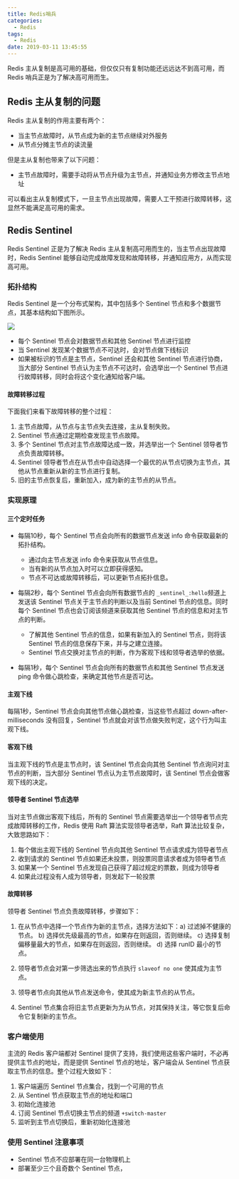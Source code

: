 ```yaml
---
title: Redis哨兵
categories:
  - Redis
tags:
  - Redis
date: 2019-03-11 13:45:55
---
```


Redis 主从复制是高可用的基础，但仅仅只有复制功能还远远达不到高可用，而 Redis 哨兵正是为了解决高可用而生。<!-- more -->

## Redis 主从复制的问题

Redis 主从复制的作用主要有两个：

- 当主节点故障时，从节点成为新的主节点继续对外服务
- 从节点分摊主节点的读流量

但是主从复制也带来了以下问题：

- 主节点故障时，需要手动将从节点升级为主节点，并通知业务方修改主节点地址

可以看出主从复制模式下，一旦主节点出现故障，需要人工干预进行故障转移，这显然不能满足高可用的需求。

## Redis Sentinel

Redis Sentinel 正是为了解决 Redis 主从复制高可用而生的，当主节点出现故障时，Redis Sentinel 能够自动完成故障发现和故障转移，并通知应用方，从而实现高可用。

### 拓扑结构

Redis Sentinel 是一个分布式架构，其中包括多个 Sentinel 节点和多个数据节点，其基本结构如下图所示。

![](sentinel.png)

- 每个 Sentinel 节点会对数据节点和其他 Sentinel 节点进行监控
- 当 Sentinel 发现某个数据节点不可达时，会对节点做下线标识
- 如果被标识的节点是主节点，Sentinel 还会和其他 Sentinel 节点进行协商，当大部分 Sentinel 节点认为主节点不可达时，会选举出一个 Sentinel 节点进行故障转移，同时会将这个变化通知给客户端。


#### 故障转移过程

下面我们来看下故障转移的整个过程：

1. 主节点故障，从节点与主节点失去连接，主从复制失败。
2. Sentinel 节点通过定期检查发现主节点故障。
3. 多个 Sentinel 节点对主节点故障达成一致，并选举出一个 Sentinel 领导者节点负责故障转移。
4. Sentinel 领导者节点在从节点中自动选择一个最优的从节点切换为主节点，其他从节点重新从新的主节点进行复制。
5. 旧的主节点恢复后，重新加入，成为新的主节点的从节点。


### 实现原理

#### 三个定时任务

- 每隔10秒，每个 Sentinel 节点会向所有的数据节点发送 info 命令获取最新的拓扑结构。
  - 通过向主节点发送 info 命令来获取从节点信息。
  - 当有新的从节点加入时可以立即获得感知。
  - 节点不可达或故障转移后，可以更新节点拓扑信息。

- 每隔2秒，每个 Sentinel 节点会向所有数据节点的 ```_sentinel_:hello```频道上发送该 Sentinel 节点关于主节点的判断以及当前 Sentinel 节点的信息。同时每个 Sentinel 节点也会订阅该频道来获取其他 Sentinel 节点的信息和对主节点的判断。
  -  了解其他 Sentinel 节点的信息，如果有新加入的 Sentinel 节点，则将该 Sentinel 节点的信息保存下来，并与之建立连接。
  -  Sentinel 节点交换对主节点的判断，作为客观下线和领导者选举的依据。

- 每隔1秒，每个 Sentinel 节点会向所有的数据节点和其他 Sentinel 节点发送 ping 命令做心跳检查，来确定其他节点是否可达。

#### 主观下线

每隔1秒，Sentinel 节点会向其他节点做心跳检查，当这些节点超过 down-after-milliseconds 没有回复，Sentinel 节点就会对该节点做失败判定，这个行为叫主观下线。

#### 客观下线

当主观下线的节点是主节点时，该 Sentinel 节点会向其他 Sentinel 节点询问对主节点的判断，当大部分 Sentinel 节点认为主节点故障时，该 Sentinel 节点会做客观下线的决定。

#### 领导者 Sentinel 节点选举

当对主节点做出客观下线后，所有的 Sentinel 节点需要选举出一个领导者节点完成故障转移的工作，Redis 使用 Raft 算法实现领导者选举，Raft 算法比较复杂，大致思路如下：

1. 每个做出主观下线的 Sentinel 节点向其他 Sentinel 节点请求成为领导者节点
2. 收到请求的 Sentinel 节点如果还未投票，则投票同意请求者成为领导者节点
3. 如果某一个 Sentinel 节点发现自己获得了超过规定的票数，则成为领导者
4. 如果此过程没有人成为领导者，则发起下一轮投票

#### 故障转移

领导者 Sentinel 节点负责故障转移，步骤如下：

1. 在从节点中选择一个节点作为新的主节点，选择方法如下：a) 过滤掉不健康的节点。 b) 选择优先级最高的节点，如果存在则返回，否则继续。 c) 选择复制偏移量最大的节点，如果存在则返回，否则继续。 d) 选择 runID 最小的节点。

2. 领导者节点会对第一步筛选出来的节点执行 ```slaveof no one``` 使其成为主节点。

3. 领导者节点向其他从节点发送命令，使其成为新主节点的从节点。

4. Sentinel 节点集合将旧主节点更新为为从节点，对其保持关注，等它恢复后命令它复制新的主节点。


### 客户端使用

主流的 Redis 客户端都对 Sentinel 提供了支持，我们使用这些客户端时，不必再提供主节点的地址，而是提供 Sentinel 节点的地址，客户端会从 Sentinel 节点获取主节点的信息。整个过程大致如下：

1. 客户端遍历 Sentinel 节点集合，找到一个可用的节点
2. 从 Sentinel 节点获取主节点的地址和端口
3. 初始化连接池
4. 订阅 Sentinel 节点切换主节点的频道 ```+switch-master```
5. 监听到主节点切换后，重新初始化连接池

### 使用 Sentinel 注意事项

- Sentinel 节点不应部署在同一台物理机上
- 部署至少三个且奇数个 Sentinel 节点，

